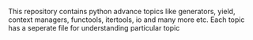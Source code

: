 This repository contains python advance topics like generators, yield, context managers, functools, itertools, io and many more etc.
Each topic has a seperate file for understanding particular topic
